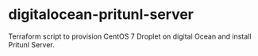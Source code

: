 # digitalocean-pritunl-server
Terraform script to provision CentOS 7 Droplet on digital Ocean and install Pritunl Server.
